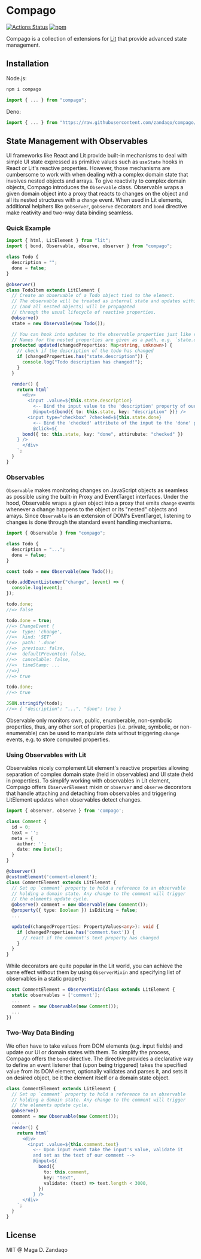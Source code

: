 # Compago

[![Actions Status](https://github.com/zandaqo/compago/workflows/ci/badge.svg)](https://github.com/zandaqo/compago/actions)
[![npm](https://img.shields.io/npm/v/compago.svg?style=flat-square)](https://www.npmjs.com/package/compago)

Compago is a collection of extensions for [Lit](https://lit.dev) that provide
advanced state management.

## Installation

Node.js:

```bash
npm i compago
```

```javascript
import { ... } from "compago";
```

Deno:

```javascript
import { ... } from "https://raw.githubusercontent.com/zandaqo/compago/master/mod.ts"
```

## State Management with Observables

UI frameworks like React and Lit provide built-in mechanisms to deal with simple
UI state expressed as primitive values such as `useState` hooks in React or
Lit's reactive properties. However, those mechanisms are cumbersome to work with
when dealing with a complex domain state that involves nested objects and
arrays. To give reactivity to complex domain objects, Compago introduces the
`Observable` class. Observable wraps a given domain object into a proxy that
reacts to changes on the object and all its nested structures with a `change`
event. When used in Lit elements, additional helphers like `@observer`,
`@observe` decorators and `bond` directive make reativity and two-way data
binding seamless.

### Quick Example

```typescript
import { html, LitElement } from "lit";
import { bond, Observable, observe, observer } from "compago";

class Todo {
  description = "";
  done = false;
}

@observer()
class TodoItem extends LitElement {
  // Create an observable of a Todo object tied to the element.
  // The observable will be treated as internal state and updates within the observable
  // (and all nested objects) will be propagated
  // through the usual lifecycle of reactive properties.
  @observe()
  state = new Observable(new Todo());

  // You can hook into updates to the observable properties just like reactive ones.
  // Names for the nested properties are given as a path, e.g. `state.done`, `state.description`
  protected updated(changedProperties: Map<string, unknown>) {
    // check if the description of the todo has changed
    if (changedProperties.has("state.description")) {
      console.log("Todo description has changed!");
    }
  }

  render() {
    return html`
      <div>
        <input .value=${this.state.description}
          <-- Bind the input value to the 'description' property of our observable -->
          @input=${bond({ to: this.state, key: "description" })} />
        <input type="checkbox" ?checked=${this.state.done}
          <-- Bind the 'checked' attribute of the input to the 'done' property of our observable -->
          @click=${
      bond({ to: this.state, key: "done", attirubute: "checked" })
    } />
      </div>
    `;
  }
}
```

### Observables

`Observable` makes monitoring changes on JavaScript objects as seamless as
possible using the built-in Proxy and EventTarget interfaces. Under the hood,
Observable wraps a given object into a proxy that emits `change` events whenever
a change happens to the object or its "nested" objects and arrays. Since
`Observable` is an extension of DOM's EventTarget, listening to changes is done
through the standard event handling mechanisms.

```ts
import { Observable } from "compago";

class Todo {
  description = "...";
  done = false;
}

const todo = new Observable(new Todo());

todo.addEventListener("change", (event) => {
  console.log(event);
});

todo.done;
//=> false

todo.done = true;
//=> ChangeEvent {
//=>  type: 'change',
//=>  kind: 'SET'
//=>  path: '.done'
//=>  previous: false,
//=>  defaultPrevented: false,
//=>  cancelable: false,
//=>  timeStamp: ...
//=>}
//=> true

todo.done;
//=> true

JSON.stringify(todo);
//=> { "description": "...", "done": true }
```

Observable only monitors own, public, enumberable, non-symbolic properties,
thus, any other sort of properties (i.e. private, symbolic, or non-enumerable)
can be used to manipulate data without triggering `change` events, e.g. to store
computed properties.

### Using Observables with Lit

Observables nicely complement Lit element's reactive properties allowing
separation of complex domain state (held in observables) and UI state (held in
properties). To simplify working with observables in Lit element, Compago offers
`ObserverElement` mixin or `observer` and `observe` decorators that handle
attaching and detaching from observables and triggering LitElement updates when
observables detect changes.

```ts
import { observer, observe } from 'compago';

class Comment {
  id = 0;
  text = '';
  meta = {
    author: '';
    date: new Date();
  }
}

@observer()
@customElement('comment-element');
class CommentElement extends LitElement {
  // Set up `comment` property to hold a reference to an observable
  // holding a domain state. Any change to the comment will trigger
  // the elements update cycle.
  @observe() comment = new Observable(new Comment()); 
  @property({ type: Boolean }) isEditing = false;
  ...

  updated(changedProperties: PropertyValues<any>): void {
    if (changedProperties.has('comment.text')) {
      // react if the comment's text property has changed
    }
  }
}
```

While decorators are quite popular in the Lit world, you can achieve the same
effect without them by using `ObserverMixin` and specifying list of observables
in a static property:

```ts
const CommentElement = ObserverMixin(class extends LitElement {
  static observables = ['comment'];
  ...
  comment = new Observable(new Comment()); 
  ...
})
```

### Two-Way Data Binding

We often have to take values from DOM elements (e.g. input fields) and update
our UI or domain states with them. To simplify the process, Compago offers the
`bond` directive. The directive provides a declarative way to define an event
listener that (upon being triggered) takes the specified value from its DOM
element, optionally validates and parses it, and sets it on desired object, be
it the element itself or a domain state object.

```ts
class CommentElement extends LitElement {
  // Set up `comment` property to hold a reference to an observable
  // holding a domain state. Any change to the comment will trigger
  // the elements update cycle.
  @observe()
  comment = new Observable(new Comment());
  ...
  render() {
    return html`
      <div>
        <input .value=${this.comment.text}
          <-- Upon input event take the input's value, validate it
          and set as the text of our comment -->
          @input=${
            bond({
              to: this.comment,
              key: "text",
              validate: (text) => text.length < 3000,
            })
          } />
      </div>
    `;
  }
}
```

## License

MIT @ Maga D. Zandaqo
